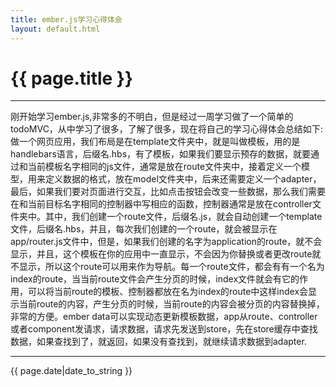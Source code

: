 ```yaml
---
title: ember.js学习心得体会
layout: default.html
---
```


# {{ page.title }}



----------------------------------

刚开始学习ember.js,非常多的不明白，但是经过一周学习做了一个简单的todoMVC，从中学习了很多，了解了很多，现在将自己的学习心得体会总结如下:做一个网页应用，我们布局是在template文件夹中，就是叫做模板，用的是handlebars语言，后缀名.hbs，有了模板，如果我们要显示预存的数据，就要通过和当前模板名字相同的js文件，通常是放在route文件夹中，接着定义一个模型，用来定义数据的格式，放在model文件夹中，后来还需要定义一个adapter，
最后，如果我们要对页面进行交互，比如点击按钮会改变一些数据，那么我们需要在和当前目标名字相同的控制器中写相应的函数，控制器通常是放在controller文件夹中。其中，我们创建一个route文件，后缀名.js，就会自动创建一个template文件，后缀名.hbs，并且，每次我们创建的一个route，就会被显示在app/router.js文件中，但是，如果我们创建的名字为application的route，就不会显示，并且，这个模板在你的应用中一直显示，不会因为你替换或者更改route就不显示，所以这个route可以用来作为导航。每一个route文件，都会有有一个名为index的route，当当前route文件会产生分页的时候，index文件就会有它的作用，可以将当前route的模板、控制器都放在名为index的route中这样index会显示当前route的内容，产生分页的时候，当前route的内容会被分页的内容替换掉，非常的方便。ember data可以实现动态更新模板数据，app从route、controller或者component发请求，请求数据，请求先发送到store，先在store缓存中查找数据，如果查找到了，就返回，如果没有查找到，就继续请求数据到adapter.

----------------------------------

{{ page.date|date_to_string }}